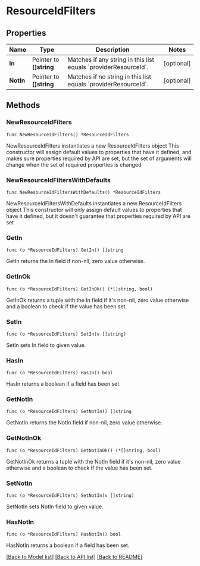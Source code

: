 # ResourceIdFilters

## Properties

Name | Type | Description | Notes
------------ | ------------- | ------------- | -------------
**In** | Pointer to **[]string** | Matches if any string in this list equals &#x60;providerResourceId&#x60;. | [optional] 
**NotIn** | Pointer to **[]string** | Matches if no string in this list equals &#x60;providerResourceId&#x60;. | [optional] 

## Methods

### NewResourceIdFilters

`func NewResourceIdFilters() *ResourceIdFilters`

NewResourceIdFilters instantiates a new ResourceIdFilters object
This constructor will assign default values to properties that have it defined,
and makes sure properties required by API are set, but the set of arguments
will change when the set of required properties is changed

### NewResourceIdFiltersWithDefaults

`func NewResourceIdFiltersWithDefaults() *ResourceIdFilters`

NewResourceIdFiltersWithDefaults instantiates a new ResourceIdFilters object
This constructor will only assign default values to properties that have it defined,
but it doesn't guarantee that properties required by API are set

### GetIn

`func (o *ResourceIdFilters) GetIn() []string`

GetIn returns the In field if non-nil, zero value otherwise.

### GetInOk

`func (o *ResourceIdFilters) GetInOk() (*[]string, bool)`

GetInOk returns a tuple with the In field if it's non-nil, zero value otherwise
and a boolean to check if the value has been set.

### SetIn

`func (o *ResourceIdFilters) SetIn(v []string)`

SetIn sets In field to given value.

### HasIn

`func (o *ResourceIdFilters) HasIn() bool`

HasIn returns a boolean if a field has been set.

### GetNotIn

`func (o *ResourceIdFilters) GetNotIn() []string`

GetNotIn returns the NotIn field if non-nil, zero value otherwise.

### GetNotInOk

`func (o *ResourceIdFilters) GetNotInOk() (*[]string, bool)`

GetNotInOk returns a tuple with the NotIn field if it's non-nil, zero value otherwise
and a boolean to check if the value has been set.

### SetNotIn

`func (o *ResourceIdFilters) SetNotIn(v []string)`

SetNotIn sets NotIn field to given value.

### HasNotIn

`func (o *ResourceIdFilters) HasNotIn() bool`

HasNotIn returns a boolean if a field has been set.


[[Back to Model list]](../README.md#documentation-for-models) [[Back to API list]](../README.md#documentation-for-api-endpoints) [[Back to README]](../README.md)


